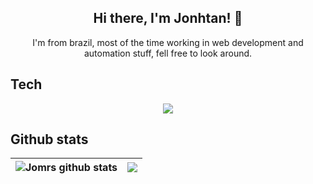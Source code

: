 <h2 align="center">Hi there, I'm Jonhtan! 👋</h2>
<p align="center">
 I'm from brazil, most of the time working in web development and automation stuff, fell free to look around. 
 </p>

## Tech
<p align="center">
  <img src="https://skillicons.dev/icons?i=python,php,java,ts,js,react,vue,nodejs,mysql,redis,linux,bash,docker">
</p>

## Github stats
| <img align="center" src="https://github-readme-stats.vercel.app/api?username=jomrs&show_icons=true&count_private=true&theme=buefy&hide_border=true" alt="Jomrs github stats" />| <img align="center" src="https://github-readme-stats.vercel.app/api/top-langs/?username=jomrs&layout=compact&count_private=true&theme=buefy&hide_border=true" /> |
| -------------------- | ------------------- |
